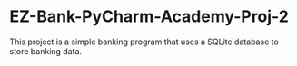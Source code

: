 # EZ-Bank-PyCharm-Academy-Proj-2
This project is a simple banking program that uses a SQLite database to store banking data. 
